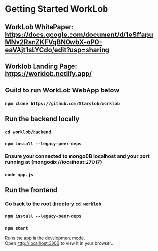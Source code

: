 # Getting Started WorkLob

## WorkLob WhitePaper: https://docs.google.com/document/d/1eSffapuMNv2RsnZKFVqBN0wbX-oP0-eaVAjt1sLYCdo/edit?usp=sharing

## Worklob Landing Page: https://worklob.netlify.app/

## Guild to run WorkLob WebApp below

### `npm clone https://github.com/Starslob/worklob`

## Run the backend locally

### `cd worklob/backend`

### `npm install --legacy-peer-deps`

### Ensure your connected to mongoDB localhost and your port running at (mongodb://localhost:27017)

### `node app.js`

## Run the frontend

### Go back to the root directory `cd worklob`

### `npm install --legacy-peer-deps`

### `npm start`

Runs the app in the development mode.\
Open [http://localhost:3000](http://localhost:3000) to view it in your browser...
